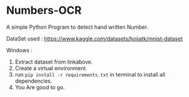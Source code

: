 # Numbers-OCR

A simple Python Program to detect hand written Number.

DataSet used : https://www.kaggle.com/datasets/hojjatk/mnist-dataset

Windows :
1. Extract dataset from linkabove.
2. Create a virtual environment.
3. run `pip install -r requirements.txt` in terminal to install all dependencies.
4. You Are good to go.
